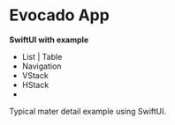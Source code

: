 # Evocado App

**SwiftUI with example**
- List | Table
- Navigation
- VStack
- HStack
- 


Typical mater detail example using SwiftUI.
